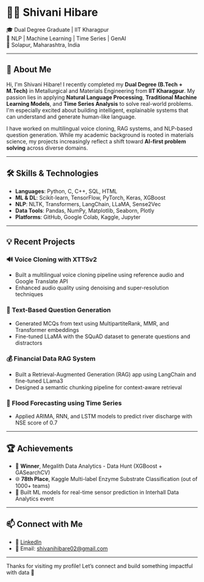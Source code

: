 # 👩‍💻 Shivani Hibare

🎓 Dual Degree Graduate | IIT Kharagpur  
🧠 NLP | Machine Learning | Time Series | GenAI  
📍 Solapur, Maharashtra, India  

---

## 👋 About Me

Hi, I'm Shivani Hibare! I recently completed my **Dual Degree (B.Tech + M.Tech)** in Metallurgical and Materials Engineering from **IIT Kharagpur**. My passion lies in applying **Natural Language Processing**, **Traditional Machine Learning Models**, and **Time Series Analysis** to solve real-world problems. I'm especially excited about building intelligent, explainable systems that can understand and generate human-like language.

I have worked on multilingual voice cloning, RAG systems, and NLP-based question generation. While my academic background is rooted in materials science, my projects increasingly reflect a shift toward **AI-first problem solving** across diverse domains.

---

## 🛠️ Skills & Technologies

- **Languages**: Python, C, C++, SQL, HTML  
- **ML & DL**: Scikit-learn, TensorFlow, PyTorch, Keras, XGBoost  
- **NLP**: NLTK, Transformers, LangChain, LLaMA, Sense2Vec  
- **Data Tools**: Pandas, NumPy, Matplotlib, Seaborn, Plotly  
- **Platforms**: GitHub, Google Colab, Kaggle, Jupyter  

---

## 💡 Recent Projects

### 🔊 Voice Cloning with XTTSv2
- Built a multilingual voice cloning pipeline using reference audio and Google Translate API
- Enhanced audio quality using denoising and super-resolution techniques

### 🧠 Text-Based Question Generation
- Generated MCQs from text using MultipartiteRank, MMR, and Transformer embeddings
- Fine-tuned LLaMA with the SQuAD dataset to generate questions and distractors

### 💰 Financial Data RAG System
- Built a Retrieval-Augmented Generation (RAG) app using LangChain and fine-tuned LLama3
- Designed a semantic chunking pipeline for context-aware retrieval

### 🌊 Flood Forecasting using Time Series
- Applied ARIMA, RNN, and LSTM models to predict river discharge with NSE score of 0.7

---

## 🏆 Achievements

- 🥇 **Winner**, Megalith Data Analytics - Data Hunt (XGBoost + GASearchCV)
- 🌐 **78th Place**, Kaggle Multi-label Enzyme Substrate Classification (out of 1000+ teams)
- 🤖 Built ML models for real-time sensor prediction in Interhall Data Analytics event

---

## 📫 Connect with Me

- 🔗 [LinkedIn](https://www.linkedin.com/in/shivani-hibare-33016324a/)  
- 📧 Email: shivanihibare02@gmail.com  

---

Thanks for visiting my profile! Let’s connect and build something impactful with data 🤝
